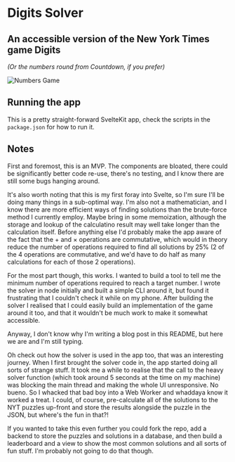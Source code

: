 # Digits Solver

## An accessible version of the New York Times game Digits

_(Or the numbers round from Countdown, if you prefer)_

![Numbers Game](https://github.com/joshfarrant/digits-solver/assets/6840861/6441c0ee-dc89-4ecf-ab9a-ef7ad5996afc)

## Running the app

This is a pretty straight-forward SvelteKit app, check the scripts in the `package.json` for how to run it.

## Notes

First and foremost, this is an MVP. The components are bloated, there could be significantly better code re-use, there's no testing, and I know there are still some bugs hanging around.

It's also worth noting that this is my first foray into Svelte, so I'm sure I'll be doing many things in a sub-optimal way. I'm also not a mathematician, and I know there are more efficient ways of finding solutions than the brute-force method I currently employ. Maybe bring in some memoization, although the storage and lookup of the calculatino result may well take longer than the calculation itself. Before anything else I'd probably make the app aware of the fact that the + and × operations are commutative, which would in theory reduce the number of operations required to find all solutions by 25% (2 of the 4 operations are commutative, and we'd have to do half as many calculations for each of those 2 operations).

For the most part though, this works. I wanted to build a tool to tell me the minimum number of operations required to reach a target number. I wrote the solver in node initially and built a simple CLI around it, but found it frustrating that I couldn't check it while on my phone. After building the solver I realised that I could easily build an implementation of the game around it too, and that it wouldn't be much work to make it somewhat accessible.

Anyway, I don't know why I'm writing a blog post in this README, but here we are and I'm still typing.

Oh check out how the solver is used in the app too, that was an interesting journey. When I first brought the solver code in, the app started doing all sorts of strange stuff. It took me a while to realise that the call to the heavy solver function (which took around 5 seconds at the time on my machine) was blocking the main thread and making the whole UI unresponsive. No bueno. So I whacked that bad boy into a Web Worker and whaddaya know it worked a treat. I could, of course, pre-calculate all of the solutions to the NYT puzzles up-front and store the results alongside the puzzle in the JSON, but where's the fun in that?!

If you wanted to take this even further you could fork the repo, add a backend to store the puzzles and solutions in a database, and then build a leaderboard and a view to show the most common solutions and all sorts of fun stuff. I'm probably not going to do that though.
